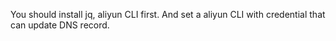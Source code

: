 You should install jq, aliyun CLI first. And set a aliyun CLI with credential that can update DNS record.
